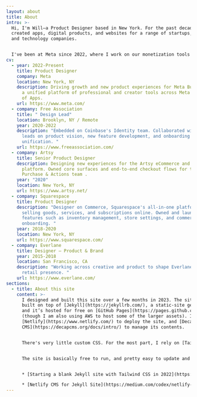 ```yaml
---
layout: about
title: About
intro: >-
  Hi, I'm Will—a Product Designer based in New York. For the past decade, I've
  created apps, digital products, and websites for a range of startups, brands,
  and technology companies. 


  I've been at Meta since 2022, where I work on our monetization tools for professionals across Facebook, Instagram and WhatsApp. Before that, I held a Design Lead position at Free Association, a Brooklyn-based design firm specializing in digital products and brand systems.
cv:
  - year: 2022-Present
    title: Product Designer
    company: Meta
    location: New York, NY
    description: Driving growth and new product experiences for Meta Business Suite,
      a unified platform of professional and creator tools across Meta's Family
      of Apps.
    url: https://www.meta.com/
  - company: Free Association
    title: " Design Lead"
    location: Brooklyn, NY / Remote
    year: 2020-2022
    description: "Embedded on Coinbase's Identity team. Collaborated with design
      leads on product vision, new feature development, and onboarding
      unification. "
    url: https://www.freeassociation.com/
  - company: Artsy
    title: Senior Product Designer
    description: Designing new experiences for the Artsy eCommerce and Marketplace
      platform. Owned core surfaces and end-to-end checkout flows for the
      Purchase & Actions team .
    year: "2020"
    location: New York, NY
    url: https://www.artsy.net/
  - company: Squarespace
    title: Product Designer
    description: "Designer on Commerce, Squarespace's all-in-one platform for
      selling goods, services, and subscriptions online. Owned and launched core
      features such as inventory management, store settings, and commerce
      onboarding. "
    year: 2018-2020
    location: New York, NY
    url: https://www.squarespace.com/
  - company: Everlane
    title: Designer – Product & Brand
    year: 2015-2018
    location: San Francisco, CA
    description: "Working across creative and product to shape Everlane's online and
      retail presence. "
    url: https://www.everlane.com/
sections:
  - title: About this site
    content: >-
      I designed and built this site over a few months in 2023. The site is
      built on top of [Jekyll](https://jekyllrb.com/), a static-site generator,
      and it’s hosted for free on [GitHub Pages](https://pages.github.com/)
      (though I am also using AWS to host some of the larger assets). I use
      [Netlify](https://www.netlify.com/) to deploy the site, and [Decap
      CMS](https://decapcms.org/docs/intro/) to manage its contents.


      There's very little custom CSS. For the most part, I rely on [Tailwinds](https://tailwindcss.com/) for styling and responsive layouts. There’s a tiny bit of JavaScript that [ChatGBT](https://openai.com/blog/chatgpt) helped me with (Thanks babe 😘). 


      The site is basically free to run, and pretty easy to update and maintain. For anyone looking to follow a similar approach, here are two guides that proved very helpful: 


      * [Starting a blank Jekyll site with Tailwind CSS in 2022](https://mzrn.sh/2022/04/09/starting-a-blank-jekyll-site-with-tailwind-css-in-2022/)

      * [Netlify CMS for Jekyll Site](https://medium.com/codex/netlify-cms-for-jekyll-site-31f728ac61c7)
---
```

